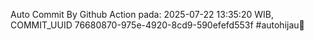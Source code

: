 Auto Commit By Github Action pada: 2025-07-22 13:35:20 WIB, COMMIT_UUID 76680870-975e-4920-8cd9-590efefd553f #autohijau🗿
